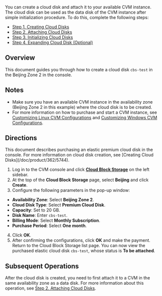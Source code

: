 You can create a cloud disk and attach it to your available CVM instance. The cloud disk can be used as the data disk of the CVM instance after simple initialization procedure. To do this, complete the following steps:
- [Step 1. Creating Cloud Disks](https://intl.cloud.tencent.com/document/product/362/31647)
- [Step 2. Attaching Cloud Disks](https://intl.cloud.tencent.com/document/product/362/39991)
- [Step 3. Initializing Cloud Disks](https://intl.cloud.tencent.com/document/product/362/31645)
- [Step 4. Expanding Cloud Disk (Optional)](https://intl.cloud.tencent.com/document/product/362/31646)

## Overview
This document guides you through how to create a cloud disk `cbs-test` in the Beijing Zone 2 in the console.

## Notes
- Make sure you have an available CVM instance in the availability zone (Beijing Zone 2 in this example) where the cloud disk is to be created.
- For more information on how to purchase and start a CVM instance, see [Customizing Linux CVM Configurations](https://www.tencentcloud.com/document/product/213/10517) and [Customizing Windows CVM Configurations](https://www.tencentcloud.com/document/product/213/10516).

## Directions


<dx-alert infotype="explain" title="">
This document describes purchasing an elastic premium cloud disk in the console. For more information on cloud disk creation, see [Creating Cloud Disks](/doc/product/362/5744).
</dx-alert>



1. Log in to the CVM console and click [**Cloud Block Storage**](https://console.cloud.tencent.com/cvm/cbs) on the left sidebar.
2. At the top of the **Cloud Block Storage** page, select **Beijing** and click **Create**.
3. Configure the following parameters in the pop-up window:
 - **Availability Zone**: Select **Beijing Zone 2**.
 - **Cloud Disk Type**: Select **Premium Cloud Disk**.
 - **Capacity**: Set to 20 GB.
 - **Disk Name**: Enter `cbs-test`.
 - **Billing Mode**: Select **Monthly Subscription**.
 - **Purchase Period**: Select **One month**.
4. Click **OK**.
5. After confirming the configurations, click **OK** and make the payment.
Return to the Cloud Block Storage list page. You can now view the purchased elastic cloud disk `cbs-test`, whose status is **To be attached**.


## Subsequent Operations
After the cloud disk is created, you need to first attach it to a CVM in the same availability zone as a data disk. For more information about this operation, see [Step 2. Attaching Cloud Disks](https://intl.cloud.tencent.com/document/product/362/39991).

